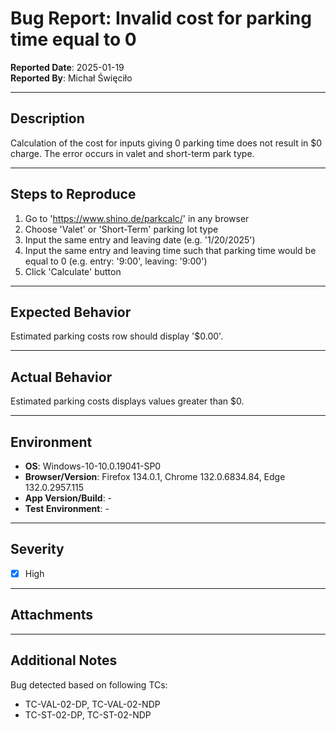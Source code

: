 # Bug Report: Invalid cost for parking time equal to 0

**Reported Date**: 2025-01-19  
**Reported By**: Michał Święciło

---

## **Description**
Calculation of the cost for inputs giving 0 parking time does not result in $0 charge. The error occurs in valet and short-term park type.

---

## **Steps to Reproduce**
1. Go to 'https://www.shino.de/parkcalc/' in any browser
2. Choose 'Valet' or 'Short-Term' parking lot type 
3. Input the same entry and leaving date (e.g. '1/20/2025')
4. Input the same entry and leaving time such that parking time would be equal to 0 (e.g. entry: '9:00', leaving: '9:00')
5. Click 'Calculate' button

---

## **Expected Behavior**
Estimated parking costs row should display '$0.00'.

---

## **Actual Behavior**
Estimated parking costs displays values greater than $0.

---

## **Environment**
- **OS**: Windows-10-10.0.19041-SP0
- **Browser/Version**: Firefox 134.0.1, Chrome 132.0.6834.84, Edge 132.0.2957.115
- **App Version/Build**: -
- **Test Environment**: -

---

## **Severity**
- [x] High

---

## **Attachments**


---

## **Additional Notes**
Bug detected based on following TCs:
- TC-VAL-02-DP, TC-VAL-02-NDP
- TC-ST-02-DP, TC-ST-02-NDP
